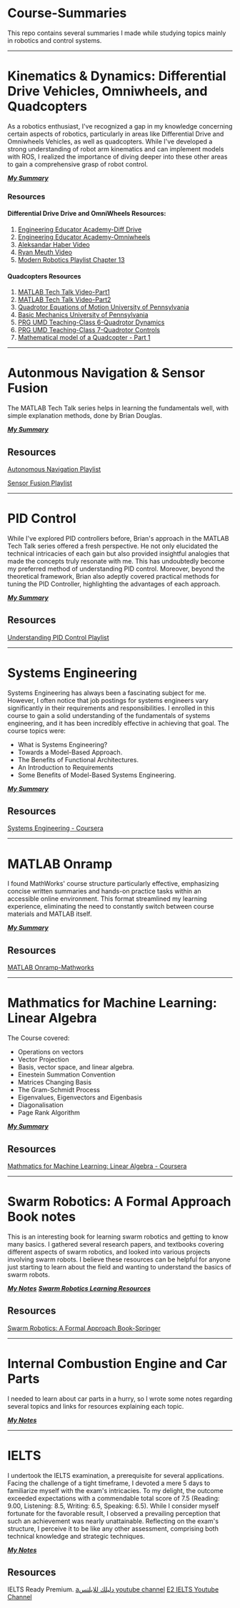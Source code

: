 # Course-Summaries
This repo contains several summaries I made while studying topics mainly in robotics and control systems.

---

# Kinematics & Dynamics: Differential Drive Vehicles, Omniwheels, and Quadcopters
As a robotics enthusiast, I've recognized a gap in my knowledge concerning certain aspects of robotics, particularly in areas like Differential Drive and Omniwheels Vehicles, as well as quadcopters. While I've developed a strong understanding of robot arm kinematics and can implement models with ROS, I realized the importance of diving deeper into these other areas to gain a comprehensive grasp of robot control.

 [***My Summary***](https://drive.google.com/file/d/1vi-QW3c6THnL9cxuICGaizbWky-_dwvt/view?usp=drive_link)

### Resources
#### Differential Drive Drive and OmniWheels Resources:
1. [Engineering Educator Academy-Diff Drive](https://youtu.be/RZlZcDxQ8P4?si=e9Cp4CWyxejVWy1M)
2. [Engineering Educator Academy-Omniwheels](https://www.youtube.com/watch?v=-wzl8XJopgg)
3. [Aleksandar Haber Video](https://www.youtube.com/watch?v=YxuJFQZh94Q&t=684s)
4. [Ryan Meuth Video](https://www.youtube.com/watch?v=Hr2mu-2wf7g)
5. [Modern Robotics Playlist Chapter 13](https://youtu.be/NYO2X3eJ_Ro?si=T9ls4P3Y9i7BC1x2)
#### Quadcopters Resources
1. [MATLAB Tech Talk Video-Part1](https://www.youtube.com/watch?v=hGcGPUqB67Q)
2. [MATLAB Tech Talk Video-Part2](https://www.youtube.com/watch?v=GK1t8YIvGM8)
3. [Quadrotor Equations of Motion University of Pennsylvania](https://www.youtube.com/watch?v=lAVYDUeqdW4)
4. [Basic Mechanics University of Pennsylvania](https://www.youtube.com/watch?v=ZEN4X185Z8M&list=PLuqr4LsSzrm4uZIam1vpny_mySxOop0M3)
5. [PRG UMD Teaching-Class 6-Quadrotor Dynamics](https://www.youtube.com/watch?v=UC8W3SfKGmg)
6. [PRG UMD Teaching-Class 7-Quadrotor Controls](https://www.youtube.com/watch?v=tZ-l0-UBWzA)
7. [Mathematical model of a Quadcopter - Part 1](https://www.youtube.com/watch?v=9eyQyCqHOyg)

---

# Autonmous Navigation & Sensor Fusion 
The MATLAB Tech Talk series helps in learning the fundamentals well, with simple explanation methods, done by Brian Douglas.

 [***My Summary***](https://drive.google.com/file/d/1kZdHZozLqIn2nJ-19J3um60p-mACFEdP/view?usp=drive_link)

## Resources
 [Autonomous Navigation Playlist](https://www.youtube.com/playlist?list=PLn8PRpmsu08rLRGrnF-S6TyGrmcA2X7kg)
 
 [Sensor Fusion Playlist](https://www.youtube.com/playlist?list=PLn8PRpmsu08ryYoBpEKzoMOveSTyS-h4a)

---

 # PID Control
While I've explored PID controllers before, Brian's approach in the MATLAB Tech Talk series offered a fresh perspective. He not only elucidated the technical intricacies of each gain but also provided insightful analogies that made the concepts truly resonate with me. This has undoubtedly become my preferred method of understanding PID control. Moreover, beyond the theoretical framework, Brian also adeptly covered practical methods for tuning the PID Controller, highlighting the advantages of each approach.

 [***My Summary***](https://drive.google.com/file/d/1pWEWF48yiEOaxSA9rbN4afVpqKe-PBLH/view?usp=drive_link)

 ## Resources
 [Understanding PID Control Playlist](https://www.youtube.com/playlist?list=PLn8PRpmsu08rLRGrnF-S6TyGrmcA2X7kg)

---

  # Systems Engineering
Systems Engineering has always been a fascinating subject for me. However, I often notice that job postings for systems engineers vary significantly in their requirements and responsibilities. I enrolled in this course to gain a solid understanding of the fundamentals of systems engineering, and it has been incredibly effective in achieving that goal. 
The course topics were: 
- What is Systems Engineering?
- Towards a Model-Based Approach.
- The Benefits of Functional Architectures.
- An Introduction to Requirements
- Some Benefits of Model-Based Systems Engineering.

 [***My Summary***](https://drive.google.com/file/d/1fBJ0QyE63P5BtWxWHZJ9UvTVfTQvmsZ_/view?usp=drive_link)

 ## Resources
 [Systems Engineering - Coursera](https://www.coursera.org/learn/systems-engineering-mathworks?)

---

  # MATLAB Onramp
I found MathWorks' course structure particularly effective, emphasizing concise written summaries and hands-on practice tasks within an accessible online environment. This format streamlined my learning experience, eliminating the need to constantly switch between course materials and MATLAB itself.

 [***My Summary***](https://drive.google.com/file/d/1w-oNXRUg4qVshznmzUcDQ_HZ277XocKy/view?usp=drive_link)

 ## Resources
 [MATLAB Onramp-Mathworks](https://matlabacademy.mathworks.com/details/matlab-onramp/gettingstarted)

---

  # Mathmatics for Machine Learning: Linear Algebra
The Course covered: 
- Operations on vectors
- Vector Projection
- Basis, vector space, and linear algebra.
- Einestein Summation Convention
- Matrices Changing Basis
- The Gram-Schmidt Process
- Eigenvalues, Eigenvectors and Eigenbasis
- Diagonalisation
- Page Rank Algorithm

 [***My Summary***](https://drive.google.com/file/d/1D0aF5Mys_A32Cu2byC0kRfjUG2nLPjVC/view?usp=drive_link)

 ## Resources
 [Mathmatics for Machine Learning: Linear Algebra - Coursera](https://www.coursera.org/learn/linear-algebra-machine-learning?specialization=mathematics-machine-learning)

---

# Swarm Robotics: A Formal Approach Book notes 
This is an interesting book for learning swarm robotics and getting to know many basics. I gathered several research papers, and textbooks covering different aspects of swarm robotics, and looked into various projects involving swarm robots. I believe these resources can be helpful for anyone just starting to learn about the field and wanting to understand the basics of swarm robots.

 [***My Notes***](https://drive.google.com/file/d/1uX5x2vxxXwdVMAjwCpL25e_LorBNrUy5/view?usp=drive_link)
 [***Swarm Robotics Learning Resources***](https://drive.google.com/drive/folders/1q8TlVSWaL7bq-LajcFWbuz2rWdY57J9y)

 ## Resources
 [Swarm Robotics: A Formal Approach Book-Springer](https://link.springer.com/book/10.1007/978-3-319-74528-2)

 ---

# Internal Combustion Engine and Car Parts
I needed to learn about car parts in a hurry, so I wrote some notes regarding several topics and links for resources explaining each topic.

 [***My Notes***](https://docs.google.com/document/d/1Wqg9sh6IQ-3QSBcjSNYiXS34Bk949NsV/edit?usp=drive_link&ouid=108263097323156158338&rtpof=true&sd=true)


 ---

# IELTS 
I undertook the IELTS examination, a prerequisite for several applications. Facing the challenge of a tight timeframe, I devoted a mere 5 days to familiarize myself with the exam's intricacies. To my delight, the outcome exceeded expectations with a commendable total score of 7.5 (Reading: 9.00, Listening: 8.5, Writing: 6.5, Speaking: 6.5). While I consider myself fortunate for the favorable result, I observed a prevailing perception that such an achievement was nearly unattainable. Reflecting on the exam's structure, I perceive it to be like any other assessment, comprising both technical knowledge and strategic techniques.

 [***My Notes***](https://drive.google.com/file/d/1K1hH2xPiVFR0cZRIeTEMFygbsy6UscmI/view?usp=drive_link)

 ## Resources
  IELTS Ready Premium.
  [aدليلك للايلتس youtube channel](https://www.youtube.com/@dalilk4ielts/playlists)
  [E2 IELTS Youtube Channel](https://www.youtube.com/@E2IELTS)
